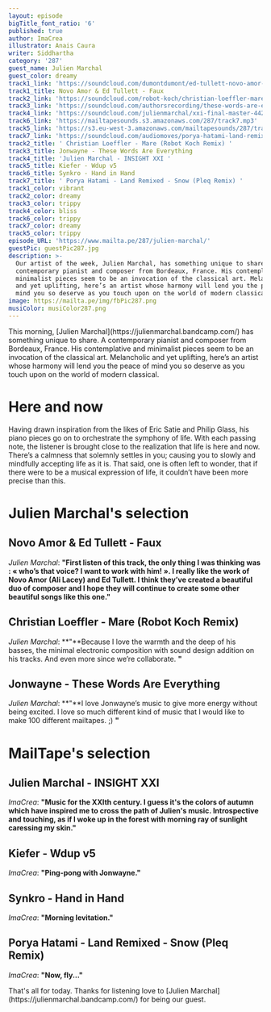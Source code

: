 ```yaml
---
layout: episode
bigTitle_font_ratio: '6'
published: true
author: ImaCrea
illustrator: Anais Caura
writer: Siddhartha
category: '287'
guest_name: Julien Marchal
guest_color: dreamy
track1_link: 'https://soundcloud.com/dumontdumont/ed-tullett-novo-amor-faux'
track1_title: Novo Amor & Ed Tullett - Faux
track2_link: 'https://soundcloud.com/robot-koch/christian-loeffler-mare-robot-koch-remix-1'
track3_link: 'https://soundcloud.com/authorsrecording/these-words-are-everything'
track4_link: 'https://soundcloud.com/julienmarchal/xxi-final-master-4424'
track6_link: 'https://mailtapesounds.s3.amazonaws.com/287/track7.mp3'
track5_link: 'https://s3.eu-west-3.amazonaws.com/mailtapesounds/287/track5.mp3'
track7_link: 'https://soundcloud.com/audiomoves/porya-hatami-land-remixed-snow'
track2_title: ' Christian Loeffler - Mare (Robot Koch Remix) '
track3_title: Jonwayne - These Words Are Everything
track4_title: 'Julien Marchal - INSIGHT XXI '
track5_title: Kiefer - Wdup v5
track6_title: Synkro - Hand in Hand
track7_title: ' Porya Hatami - Land Remixed - Snow (Pleq Remix) '
track1_color: vibrant
track2_color: dreamy
track3_color: trippy
track4_color: bliss
track6_color: trippy
track7_color: dreamy
track5_color: trippy
episode_URL: 'https://www.mailta.pe/287/julien-marchal/'
guestPic: guestPic287.jpg
description: >-
  Our artist of the week, Julien Marchal, has something unique to share. A
  contemporary pianist and composer from Bordeaux, France. His contemplative and
  minimalist pieces seem to be an invocation of the classical art. Melancholic
  and yet uplifting, here’s an artist whose harmony will lend you the peace of
  mind you so deserve as you touch upon on the world of modern classical. 
image: https://mailta.pe/img/fbPic287.png
musiColor: musiColor287.png
---
```

<p id="introduction">This morning, [Julien Marchal](https://julienmarchal.bandcamp.com/) has something unique to share. A contemporary pianist and composer from Bordeaux, France. His contemplative and minimalist pieces seem to be an invocation of the classical art. Melancholic and yet uplifting, here’s an artist whose harmony will lend you the peace of mind you so deserve as you touch upon on the world of modern classical. 
</p>

# Here and now

Having drawn inspiration from the likes of Eric Satie and Philip Glass, his piano pieces go on to orchestrate the symphony of life. With each passing note, the listener is brought close to the realization that life is here and now. There’s a calmness that solemnly settles in you; causing you to slowly and mindfully accepting life as it is. That said, one is often left to wonder, that if there were to be a musical expression of life, it couldn’t have been more precise than this. 


# Julien Marchal's selection

## Novo Amor & Ed Tullett - Faux
_Julien Marchal_: **"**First listen of this track, the only thing I was thinking was : « who’s that voice? I want to work with him! ». I really like the work of Novo Amor (Ali Lacey) and Ed Tullett. I think they’ve created a beautiful duo of composer and I hope they will continue to create some other beautiful songs like this one.**"**

##  Christian Loeffler - Mare (Robot Koch Remix) 
_Julien Marchal_: **"**Because I love the warmth and the deep of his basses, the minimal electronic composition with sound design addition on his tracks. And even more since we’re collaborate. **"**

## Jonwayne - These Words Are Everything
_Julien Marchal_: **"**I love Jonwayne’s music to give more energy without being excited. I love so much different kind of music that I would like to make 100 different mailtapes. ;) **"**


# MailTape's selection

## Julien Marchal - INSIGHT XXI 
_ImaCrea_: **"**Music for the XXIth century. I guess it's the colors of autumn which have inspired me to cross the path of Julien's music. Introspective and touching, as if I woke up in the forest with morning ray of sunlight caressing my skin.**"**

## Kiefer - Wdup v5
_ImaCrea_: **"**Ping-pong with Jonwayne.**"**

## Synkro - Hand in Hand
_ImaCrea_: **"**Morning levitation.**"**

##  Porya Hatami - Land Remixed - Snow (Pleq Remix) 
_ImaCrea_: **"**Now, fly...**"**

<p id="outroduction">That's all for today. Thanks for listening love to [Julien Marchal](https://julienmarchal.bandcamp.com/) for being our guest.</p>
